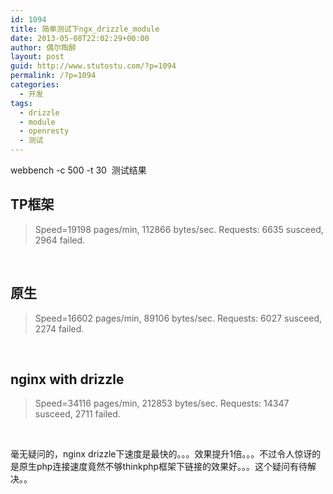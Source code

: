 ```yaml
---
id: 1094
title: 简单测试下ngx_drizzle_module
date: 2013-05-08T22:02:29+00:00
author: 偶尔陶醉
layout: post
guid: http://www.stutostu.com/?p=1094
permalink: /?p=1094
categories:
  - 开发
tags:
  - drizzle
  - module
  - openresty
  - 测试
---
```


webbench -c 500 -t 30  测试结果

## TP框架

> Speed=19198 pages/min, 112866 bytes/sec.
> Requests: 6635 susceed, 2964 failed.

 

## 原生

> Speed=16602 pages/min, 89106 bytes/sec.
> Requests: 6027 susceed, 2274 failed.

 

## nginx with drizzle

> Speed=34116 pages/min, 212853 bytes/sec.
> Requests: 14347 susceed, 2711 failed.

 

毫无疑问的，nginx drizzle下速度是最快的。。。效果提升1倍。。。不过令人惊讶的是原生php连接速度竟然不够thinkphp框架下链接的效果好。。。这个疑问有待解决。。

 